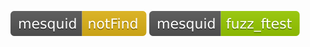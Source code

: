 [![Fuzzing Status Local](docs/mesquid/notFind.svg)](https://github.com/)
[![Fuzzing Status Local](docs/mesquid/fuzz_ftest.svg)](https://github.com/)
